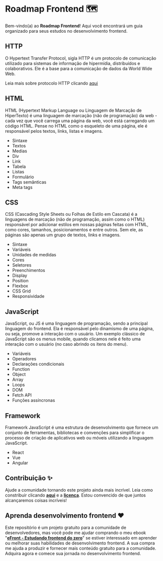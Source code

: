 # Roadmap Frontend 🗺️

Bem-vindo(a) ao **Roadmap Frontend**! Aqui você encontrará um guia organizado para seus estudos no desenvolvimento frontend.

## HTTP

O Hypertext Transfer Protocol, sigla HTTP é um protocolo de comunicação utilizado para sistemas de informação de hipermídia, distribuídos e colaborativos. Ele é a base para a comunicação de dados da World Wide Web.

Leia mais sobre protocolo HTTP clicando [aqui](https://developer.mozilla.org/pt-BR/docs/Web/HTTP)

## HTML

HTML (Hypertext Markup Language ou Linguagem de Marcação de HiperTexto) é uma linguagem de marcação (não de programação) da web - cada vez que você carrega uma página da web, você está carregando um código HTML. Pense no HTML como o esqueleto de uma página, ele é responsável pelos textos, links, listas e imagens.

- Sintaxe
- Textos
- Medias
- Div
- Link
- Tabela
- Listas
- Formulário
- Tags semânticas 
- Meta tags

## CSS

CSS (Cascading Style Sheets ou Folhas de Estilo em Cascata) é a linguagens de marcação (não de programação, assim como o HTML) responsável por adicionar estilos em nossas páginas feitas com HTML, como cores, tamanhos, posicionamentos e entre outros. Sem ele, as páginas são apenas um grupo de textos, links e imagens.

- Sintaxe
- Variáveis
- Unidades de medidas
- Cores
- Seletores
- Preenchimentos
- Display
- Position
- Flexbox
- CSS Grid
- Responsividade

## JavaScript

JavaScript, ou JS é uma linguagem de programação, sendo a principal linguagem do frontend. Ela é responsável pelo dinamismo de uma página, ou seja, promove a interação com o usuário. Um exemplo clássico de JavaScript são os menus mobile, quando clicamos nele é feito uma interação com o usuário (no caso abrindo os itens do menu).

- Variáveis
- Operadores 
- Declarações condicionais 
- Function
- Object 
- Array
- Loops
- DOM
- Fetch API 
- Funções assíncronas

## Framework

Framework JavaScript é uma estrutura de desenvolvimento que fornece um conjunto de ferramentas, bibliotecas e convenções para simplificar o processo de criação de aplicativos web ou móveis utilizando a linguagem JavaScript.

- React
- Vue
- Angular


## Contribuição ✨

Ajude a comunidade tornando este projeto ainda mais incrível. Leia como constribuir clicando **[aqui](https://github.com/iuricode/roadmap-frontend/blob/main/CONTRIBUTING.md)** e a **[licença](https://github.com/iuricode/roadmap-frontend/blob/main/LICENSE.md)**. Estou convencido de que juntos alcançaremos coisas incríveis! 

## Aprenda desenvolvimento frontend ❤️

Este repositório é um projeto gratuito para a comunidade de desenvolvedores, mas você pode me ajudar comprando o meu ebook "**[eFront - Estudando frontend do zero](https://iuricode.com/efront)**" se estiver interessado em aprender ou melhorar suas habilidades de desenvolvimento frontend. A sua compra me ajuda a produzir e fornecer mais conteúdo gratuito para a comunidade. Adquira agora e comece sua jornada no desenvolvimento frontend.